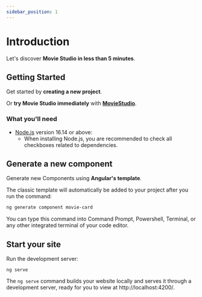 ```yaml
---
sidebar_position: 1
---
```


# Introduction

Let's discover **Movie Studio in less than 5 minutes**.

## Getting Started

Get started by **creating a new project**.

Or **try Movie Studio immediately** with **[MovieStudio](https://lekolawole.github.io/movieStudio-angular/welcome)**.

### What you'll need

- [Node.js](https://nodejs.org/en/download/) version 16.14 or above:
  - When installing Node.js, you are recommended to check all checkboxes related to dependencies.

## Generate a new component

Generate new Components using **Angular's template**.

The classic template will automatically be added to your project after you run the command:

```bash
ng generate component movie-card
```

You can type this command into Command Prompt, Powershell, Terminal, or any other integrated terminal of your code editor.

## Start your site

Run the development server:

```
ng serve
```

The `ng serve` command builds your website locally and serves it through a development server, ready for you to view at http://localhost:4200/.

